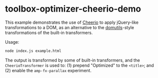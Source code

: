 # toolbox-optimizer-cheerio-demo

This example demonstrates the use of
[Cheerio](https://github.com/cheeriojs/cheerio) to apply jQuery-like
transformations to a DOM, as an alternative to the
[domutils](https://github.com/fb55/domutils)-style transformations of the
built-in transformers.

Usage:

```sh
node index.js example.html
```

The output is transformed by some of built-in transformers, and the
`CheerioTransformer` is used to: (1) prepend "Optimized" to the `<title>`; and (2)
enable the `amp-fx-parallax` experiment.
